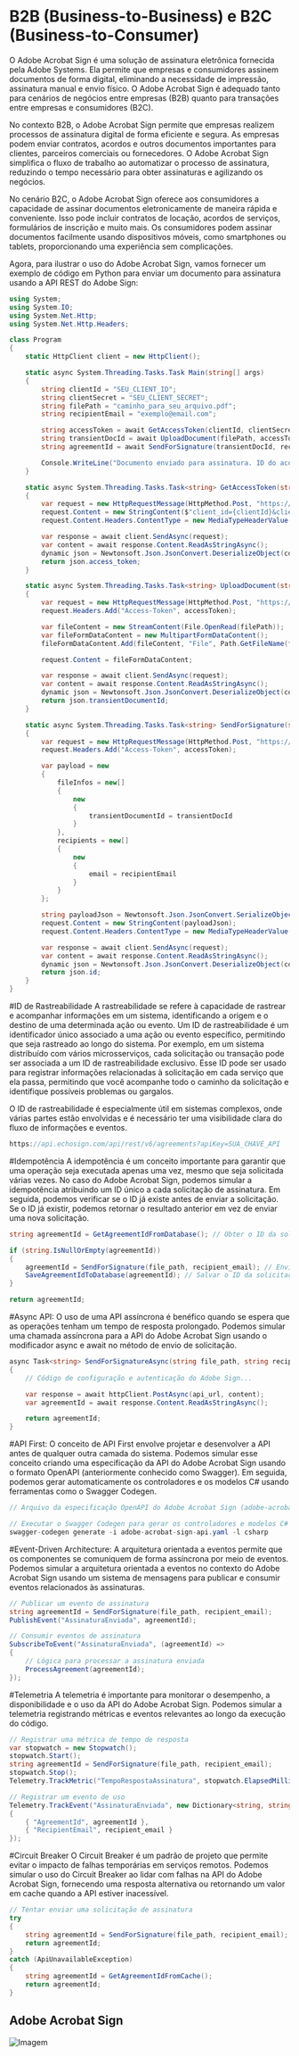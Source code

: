 # B2B (Business-to-Business) e B2C (Business-to-Consumer)

O Adobe Acrobat Sign é uma solução de assinatura eletrônica fornecida pela Adobe Systems. Ela permite que empresas e consumidores assinem documentos de forma digital, eliminando a necessidade de impressão, assinatura manual e envio físico. O Adobe Acrobat Sign é adequado tanto para cenários de negócios entre empresas (B2B) quanto para transações entre empresas e consumidores (B2C).

No contexto B2B, o Adobe Acrobat Sign permite que empresas realizem processos de assinatura digital de forma eficiente e segura. As empresas podem enviar contratos, acordos e outros documentos importantes para clientes, parceiros comerciais ou fornecedores. O Adobe Acrobat Sign simplifica o fluxo de trabalho ao automatizar o processo de assinatura, reduzindo o tempo necessário para obter assinaturas e agilizando os negócios.

No cenário B2C, o Adobe Acrobat Sign oferece aos consumidores a capacidade de assinar documentos eletronicamente de maneira rápida e conveniente. Isso pode incluir contratos de locação, acordos de serviços, formulários de inscrição e muito mais. Os consumidores podem assinar documentos facilmente usando dispositivos móveis, como smartphones ou tablets, proporcionando uma experiência sem complicações.

Agora, para ilustrar o uso do Adobe Acrobat Sign, vamos fornecer um exemplo de código em Python para enviar um documento para assinatura usando a API REST do Adobe Sign:

```csharp
using System;
using System.IO;
using System.Net.Http;
using System.Net.Http.Headers;

class Program
{
    static HttpClient client = new HttpClient();

    static async System.Threading.Tasks.Task Main(string[] args)
    {
        string clientId = "SEU_CLIENT_ID";
        string clientSecret = "SEU_CLIENT_SECRET";
        string filePath = "caminho_para_seu_arquivo.pdf";
        string recipientEmail = "exemplo@email.com";

        string accessToken = await GetAccessToken(clientId, clientSecret);
        string transientDocId = await UploadDocument(filePath, accessToken);
        string agreementId = await SendForSignature(transientDocId, recipientEmail, accessToken);

        Console.WriteLine("Documento enviado para assinatura. ID do acordo: " + agreementId);
    }

    static async System.Threading.Tasks.Task<string> GetAccessToken(string clientId, string clientSecret)
    {
        var request = new HttpRequestMessage(HttpMethod.Post, "https://api.echosign.com/oauth/token");
        request.Content = new StringContent($"client_id={clientId}&client_secret={clientSecret}&grant_type=client_credentials");
        request.Content.Headers.ContentType = new MediaTypeHeaderValue("application/x-www-form-urlencoded");

        var response = await client.SendAsync(request);
        var content = await response.Content.ReadAsStringAsync();
        dynamic json = Newtonsoft.Json.JsonConvert.DeserializeObject(content);
        return json.access_token;
    }

    static async System.Threading.Tasks.Task<string> UploadDocument(string filePath, string accessToken)
    {
        var request = new HttpRequestMessage(HttpMethod.Post, "https://api.echosign.com/api/rest/v6/transientDocuments");
        request.Headers.Add("Access-Token", accessToken);

        var fileContent = new StreamContent(File.OpenRead(filePath));
        var fileFormDataContent = new MultipartFormDataContent();
        fileFormDataContent.Add(fileContent, "File", Path.GetFileName(filePath));

        request.Content = fileFormDataContent;

        var response = await client.SendAsync(request);
        var content = await response.Content.ReadAsStringAsync();
        dynamic json = Newtonsoft.Json.JsonConvert.DeserializeObject(content);
        return json.transientDocumentId;
    }

    static async System.Threading.Tasks.Task<string> SendForSignature(string transientDocId, string recipientEmail, string accessToken)
    {
        var request = new HttpRequestMessage(HttpMethod.Post, "https://api.echosign.com/api/rest/v6/agreements");
        request.Headers.Add("Access-Token", accessToken);

        var payload = new
        {
            fileInfos = new[]
            {
                new
                {
                    transientDocumentId = transientDocId
                }
            },
            recipients = new[]
            {
                new
                {
                    email = recipientEmail
                }
            }
        };

        string payloadJson = Newtonsoft.Json.JsonConvert.SerializeObject(payload);
        request.Content = new StringContent(payloadJson);
        request.Content.Headers.ContentType = new MediaTypeHeaderValue("application/json");

        var response = await client.SendAsync(request);
        var content = await response.Content.ReadAsStringAsync();
        dynamic json = Newtonsoft.Json.JsonConvert.DeserializeObject(content);
        return json.id;
    }
}
```
#ID de Rastreabilidade
A rastreabilidade se refere à capacidade de rastrear e acompanhar informações em um sistema, identificando a origem e o destino de uma determinada ação ou evento. Um ID de rastreabilidade é um identificador único associado a uma ação ou evento específico, permitindo que seja rastreado ao longo do sistema.
Por exemplo, em um sistema distribuído com vários microsserviços, cada solicitação ou transação pode ser associada a um ID de rastreabilidade exclusivo. Esse ID pode ser usado para registrar informações relacionadas à solicitação em cada serviço que ela passa, permitindo que você acompanhe todo o caminho da solicitação e identifique possíveis problemas ou gargalos.

O ID de rastreabilidade é especialmente útil em sistemas complexos, onde várias partes estão envolvidas e é necessário ter uma visibilidade clara do fluxo de informações e eventos.

```csharp
https://api.echosign.com/api/rest/v6/agreements?apiKey=SUA_CHAVE_API
```
#Idempotência
A idempotência é um conceito importante para garantir que uma operação seja executada apenas uma vez, mesmo que seja solicitada várias vezes. No caso do Adobe Acrobat Sign, podemos simular a idempotência atribuindo um ID único a cada solicitação de assinatura. Em seguida, podemos verificar se o ID já existe antes de enviar a solicitação. Se o ID já existir, podemos retornar o resultado anterior em vez de enviar uma nova solicitação.

```csharp
string agreementId = GetAgreementIdFromDatabase(); // Obter o ID da solicitação anterior da base de dados

if (string.IsNullOrEmpty(agreementId))
{
    agreementId = SendForSignature(file_path, recipient_email); // Enviar uma nova solicitação
    SaveAgreementIdToDatabase(agreementId); // Salvar o ID da solicitação na base de dados
}

return agreementId;

```
#Async API:
O uso de uma API assíncrona é benéfico quando se espera que as operações tenham um tempo de resposta prolongado. Podemos simular uma chamada assíncrona para a API do Adobe Acrobat Sign usando o modificador async e await no método de envio de solicitação.

```csharp
async Task<string> SendForSignatureAsync(string file_path, string recipient_email)
{
    // Código de configuração e autenticação do Adobe Sign...

    var response = await httpClient.PostAsync(api_url, content);
    var agreementId = await response.Content.ReadAsStringAsync();

    return agreementId;
}
```

#API First:
O conceito de API First envolve projetar e desenvolver a API antes de qualquer outra camada do sistema. Podemos simular esse conceito criando uma especificação da API do Adobe Acrobat Sign usando o formato OpenAPI (anteriormente conhecido como Swagger). Em seguida, podemos gerar automaticamente os controladores e os modelos C# usando ferramentas como o Swagger Codegen.

```csharp
// Arquivo da especificação OpenAPI do Adobe Acrobat Sign (adobe-acrobat-sign-api.yaml)

// Executar o Swagger Codegen para gerar os controladores e modelos C#
swagger-codegen generate -i adobe-acrobat-sign-api.yaml -l csharp
```
#Event-Driven Architecture:
A arquitetura orientada a eventos permite que os componentes se comuniquem de forma assíncrona por meio de eventos. Podemos simular a arquitetura orientada a eventos no contexto do Adobe Acrobat Sign usando um sistema de mensagens para publicar e consumir eventos relacionados às assinaturas.

```csharp
// Publicar um evento de assinatura
string agreementId = SendForSignature(file_path, recipient_email);
PublishEvent("AssinaturaEnviada", agreementId);

// Consumir eventos de assinatura
SubscribeToEvent("AssinaturaEnviada", (agreementId) =>
{
    // Lógica para processar a assinatura enviada
    ProcessAgreement(agreementId);
});
```
#Telemetria
A telemetria é importante para monitorar o desempenho, a disponibilidade e o uso da API do Adobe Acrobat Sign. Podemos simular a telemetria registrando métricas e eventos relevantes ao longo da execução do código.

```csharp
// Registrar uma métrica de tempo de resposta
var stopwatch = new Stopwatch();
stopwatch.Start();
string agreementId = SendForSignature(file_path, recipient_email);
stopwatch.Stop();
Telemetry.TrackMetric("TempoRespostaAssinatura", stopwatch.ElapsedMilliseconds);

// Registrar um evento de uso
Telemetry.TrackEvent("AssinaturaEnviada", new Dictionary<string, string>
{
    { "AgreementId", agreementId },
    { "RecipientEmail", recipient_email }
});
```
#Circuit Breaker
O Circuit Breaker é um padrão de projeto que permite evitar o impacto de falhas temporárias em serviços remotos. Podemos simular o uso do Circuit Breaker ao lidar com falhas na API do Adobe Acrobat Sign, fornecendo uma resposta alternativa ou retornando um valor em cache quando a API estiver inacessível.

```csharp
// Tentar enviar uma solicitação de assinatura
try
{
    string agreementId = SendForSignature(file_path, recipient_email);
    return agreementId;
}
catch (ApiUnavailableException)
{
    string agreementId = GetAgreementIdFromCache();
    return agreementId;
}
```

## Adobe Acrobat Sign
![Imagem](https://www.adobe.com/content/dam/dx-dc/us/en/acrobat/1_Device_Marquee.png.img.png)
